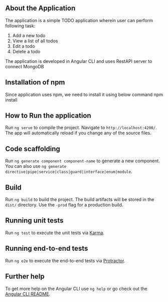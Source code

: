 About the Application
--------------------------------------------------------------------------------------------------------
The application is a simple TODO application wherein user can perform following task:
1) Add a new todo
2) View a list of all todos
3) Edit a todo
4) Delete a todo

The application is developed in Angular CLI and uses RestAPI server to connect MongoDB

Installation of npm
-------------------------------------------------------------------------------------------------------------------------------------------
Since application uses npm, we need to install it using below command
npm install

How to Run the application
---------------------------------------------------------------------------------------------------------
Run `ng serve` to compile the project. Navigate to `http://localhost:4200/`. The app will automatically reload if you change any of the source files.

Code scaffolding
-----------------------------------------------------------------------------------------------------------------------------------------------------------
Run `ng generate component component-name` to generate a new component. 
You can also use `ng generate directive|pipe|service|class|guard|interface|enum|module`.

Build
------------------------------------------------------------------------------------------------------------------------------------------------------
Run `ng build` to build the project. The build artifacts will be stored in the `dist/` directory. Use the `-prod` flag for a production build.

Running unit tests
----------------------------------------------------------------------------------------------------------------------------------------------------------
Run `ng test` to execute the unit tests via [Karma](https://karma-runner.github.io).

Running end-to-end tests
----------------------------------------------------------------------------------------------------------------------------------------------------------------------------
Run `ng e2e` to execute the end-to-end tests via [Protractor](http://www.protractortest.org/).

Further help
----------------------------------------------------------------------------------------------------------------------------------------------------------------------------
To get more help on the Angular CLI use `ng help` or go check out the [Angular CLI README](https://github.com/angular/angular-cli/blob/master/README.md).
